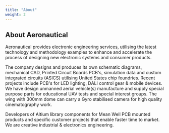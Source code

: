 ```yaml
---
title: "About"
weight: 2
---
```


## About Aeronautical

Aeronautical provides electronic engineering services, utilising the latest technology and methodology examples to enhance and accelerate the process of designing new electronic systems and consumer products. 

The company designs and produces its own schematic diagrams, mechanical CAD, Printed Circuit Boards PCB's, simulation data and custom integrated circuits (ASICS) utilising United States chip foundries. Recent projects include PCB's for LED lighting, DALI control gear & mobile devices. We have design unmanned aerial vehicle(s) manufacture and supply special purpose parts for educational UAV tests and special interest groups. The wing with 300mm dome can carry a Gyro stabilised camera for high quality cinematography work.

Developers of Altium library components for Mean Well PCB mounted products and specific customer projects that enable faster time to market. We are creative industrial & electronics engineering.